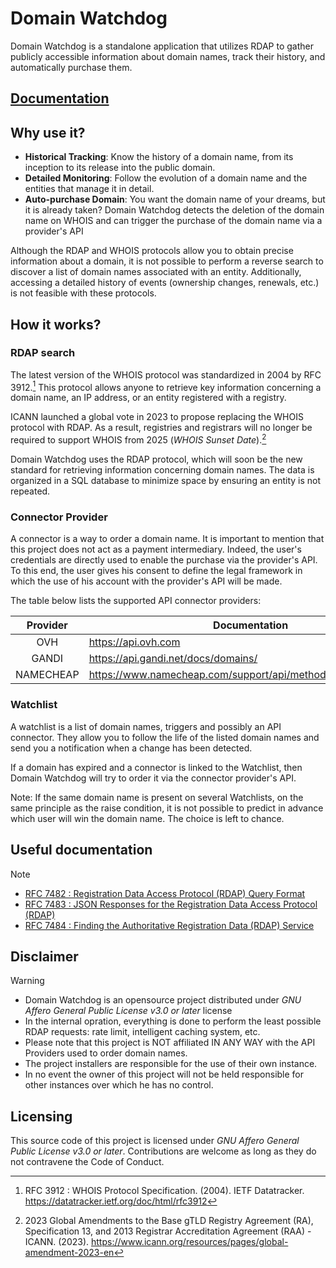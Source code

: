 # Domain Watchdog

Domain Watchdog is a standalone application that utilizes RDAP to gather publicly accessible information about domain
names, track their history, and automatically purchase them.

## [Documentation](https://github.com/maelgangloff/domain-watchdog/wiki)

## Why use it?

- **Historical Tracking**: Know the history of a domain name, from its inception to its release into the public domain.
- **Detailed Monitoring**: Follow the evolution of a domain name and the entities that manage it in detail.
- **Auto-purchase Domain**: You want the domain name of your dreams, but it is already taken? Domain Watchdog detects
  the deletion of the domain name on WHOIS and can trigger the purchase of the domain name via a provider's API

Although the RDAP and WHOIS protocols allow you to obtain precise information about a domain, it is not possible to
perform a reverse search to discover a list of domain names associated with an entity. Additionally, accessing a
detailed history of events (ownership changes, renewals, etc.) is not feasible with these protocols.

## How it works?

### RDAP search

The latest version of the WHOIS protocol was standardized in 2004 by RFC 3912.[^1] This protocol allows anyone to
retrieve key information concerning a domain name, an IP address, or an entity registered with a registry.

ICANN launched a global vote in 2023 to propose replacing the WHOIS protocol with RDAP. As a result, registries and
registrars will no longer be required to support WHOIS from 2025 (*WHOIS Sunset Date*).[^2]

Domain Watchdog uses the RDAP protocol, which will soon be the new standard for retrieving information concerning domain
names. The data is organized in a SQL database to minimize space by ensuring an entity is not repeated.

### Connector Provider

A connector is a way to order a domain name. It is important to mention that this project does not act as a payment
intermediary.
Indeed, the user's credentials are directly used to enable the purchase via the provider's API. To this end, the user
gives his consent to define the legal framework in which the use of his account with the provider's API will be made.

The table below lists the supported API connector providers:

| Provider  | Documentation                                                 | Supported |
|:---------:|---------------------------------------------------------------|:---------:|
|    OVH    | https://api.ovh.com                                           |  **Yes**  |
|   GANDI   | https://api.gandi.net/docs/domains/                           |  **Yes**  |
| NAMECHEAP | https://www.namecheap.com/support/api/methods/domains/create/ |           |

### Watchlist

A watchlist is a list of domain names, triggers and possibly an API connector.
They allow you to follow the life of the listed domain names and send you a notification when a change has been
detected.

If a domain has expired and a connector is linked to the Watchlist, then Domain Watchdog will try to order it via the
connector provider's API.

Note: If the same domain name is present on several Watchlists, on the same principle as the raise condition, it is not
possible to predict in advance which user will win the domain name. The choice is left to chance.

## Useful documentation

> [!NOTE]
> - [RFC 7482 : Registration Data Access Protocol (RDAP) Query Format](https://datatracker.ietf.org/doc/html/rfc7482)
> - [RFC 7483 : JSON Responses for the Registration Data Access Protocol (RDAP)](https://datatracker.ietf.org/doc/html/rfc7483)
> - [RFC 7484 : Finding the Authoritative Registration Data (RDAP) Service](https://datatracker.ietf.org/doc/html/rfc7484)

## Disclaimer

> [!WARNING]
> * Domain Watchdog is an opensource project distributed under *GNU Affero General Public License v3.0 or later* license
> * In the internal opration, everything is done to perform the least possible RDAP requests: rate limit, intelligent
    caching system, etc.
> * Please note that this project is NOT affiliated IN ANY WAY with the API Providers used to order domain names.
> * The project installers are responsible for the use of their own instance.
> * In no event the owner of this project will not be held responsible for other instances over which he has no control.

## Licensing

This source code of this project is licensed under *GNU Affero General Public License v3.0 or later*.
Contributions are welcome as long as they do not contravene the Code of Conduct.

[^1]: RFC 3912 : WHOIS Protocol Specification. (2004). IETF Datatracker. https://datatracker.ietf.org/doc/html/rfc3912
[^2]: 2023 Global Amendments to the Base gTLD Registry Agreement (RA), Specification 13, and 2013 Registrar
Accreditation Agreement (RAA) - ICANN. (2023). https://www.icann.org/resources/pages/global-amendment-2023-en

